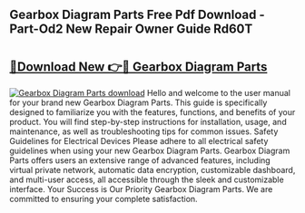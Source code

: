 ## Gearbox Diagram Parts Free Pdf Download - Part-Od2 New Repair Owner Guide Rd60T

# <h2><a href="http://dfquv1.blite.top/?on=Gearbox+Diagram+Parts">🔗Download New 👉🔴 Gearbox Diagram Parts</a></h2>

[![Gearbox Diagram Parts download](https://i.imgur.com/lujVjoI.png)](http://dfquv1.blite.top/?on=Gearbox+Diagram+Parts)
Hello and welcome to the user manual for your brand new Gearbox Diagram Parts. This guide is specifically designed to familiarize you with the features, functions, and benefits of your product. You will find step-by-step instructions for installation, usage, and maintenance, as well as troubleshooting tips for common issues. Safety Guidelines for Electrical Devices Please adhere to all electrical safety guidelines when using your new Gearbox Diagram Parts. Gearbox Diagram Parts offers users an extensive range of advanced features, including virtual private network, automatic data encryption, customizable dashboard, and multi-user access, all accessible through the sleek and customizable interface. Your Success is Our Priority Gearbox Diagram Parts. We are committed to ensuring your complete satisfaction.

